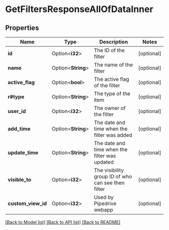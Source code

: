 # GetFiltersResponseAllOfDataInner

## Properties

Name | Type | Description | Notes
------------ | ------------- | ------------- | -------------
**id** | Option<**i32**> | The ID of the filter | [optional]
**name** | Option<**String**> | The name of the filter | [optional]
**active_flag** | Option<**bool**> | The active flag of the filter | [optional]
**r#type** | Option<**String**> | The type of the item | [optional]
**user_id** | Option<**i32**> | The owner of the filter | [optional]
**add_time** | Option<**String**> | The date and time when the filter was added | [optional]
**update_time** | Option<**String**> | The date and time when the filter was updated | [optional]
**visible_to** | Option<**i32**> | The visibility group ID of who can see then filter | [optional]
**custom_view_id** | Option<**i32**> | Used by Pipedrive webapp | [optional]

[[Back to Model list]](../README.md#documentation-for-models) [[Back to API list]](../README.md#documentation-for-api-endpoints) [[Back to README]](../README.md)


